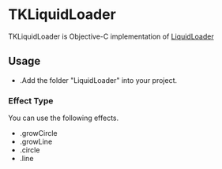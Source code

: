 # TKLiquidLoader
TKLiquidLoader is Objective-C implementation of [LiquidLoader](https://github.com/yoavlt/LiquidLoader)

## Usage
* .Add the folder "LiquidLoader" into your project. 


### Effect Type
You can use the following effects.
* .growCircle
* .growLine
* .circle
* .line
